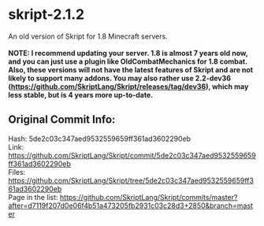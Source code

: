 # skript-2.1.2
An old version of Skript for 1.8 Minecraft servers.<br><br>
**NOTE: I recommend updating your server. 1.8 is almost 7 years old now, and you can just use a plugin like OldCombatMechanics for 1.8 combat. Also, these versions will not have the latest features of Skript and are not likely to support many addons. You may also rather use 2.2-dev36 (https://github.com/SkriptLang/Skript/releases/tag/dev36), which may less stable, but is 4 years more up-to-date.**

## Original Commit Info:
Hash: 5de2c03c347aed9532559659ff361ad3602290eb<br>
Link: https://github.com/SkriptLang/Skript/commit/5de2c03c347aed9532559659ff361ad3602290eb<br>
Files: https://github.com/SkriptLang/Skript/tree/5de2c03c347aed9532559659ff361ad3602290eb<br>
Page in the list: https://github.com/SkriptLang/Skript/commits/master?after=d7119f207d0e06f4b51a473205fb2931c03c28d3+2850&branch=master
